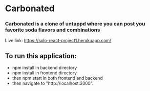 # Carbonated

### Carbonated is a clone of untappd where you can post you favorite soda flavors and combinations

Live link: https://solo-react-project1.herokuapp.com/

## To run this application:

* npm install in backend directory
* npm install in frontend directory
* then npm start in both frontend and backend
* then navigate to "http://localhost:3000".
